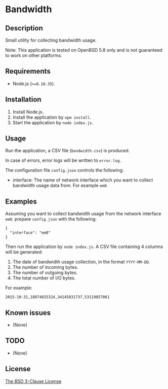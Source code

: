 # Bandwidth #

## Description ##

Small utility for collecting bandwidth usage.

Note: This application is tested on OpenBSD 5.8 only and is not guaranteed to work on other platforms.

## Requirements ##

* Node.js (`>=0.10.35`).

## Installation ##

1. Install Node.js.
2. Install the application by `npm install`.
3. Start the application by `node index.js`.

## Usage ##

Run the application, a CSV file (`bandwidth.csv`) is produced.

In case of errors, error logs will be written to `error.log`.

The configuration file `config.json` controls the following:

* interface: The name of network interface which you want to collect bandwidth usage data from. For example `em0`.

## Examples ##

Assuming you want to collect bandwidth usage from the network interface `em0`. prepare `config.json` with the following:

```
{
  "interface": "em0"
}
```

Then run the application by `node index.js`. A CSV file containing 4 columns will be generated:
1. The date of bandwidth usage collection, in the format `YYYY-MM-DD`.
2. The number of incoming bytes.
3. The number of outgoing bytes.
4. The total number of I/O bytes.

For example:

```
2015-10-31,18974025324,34145831737,53119857061
```

## Known issues ##

* (None)

## TODO ##

* (None)

## License ##

[The BSD 3-Clause License](http://opensource.org/licenses/BSD-3-Clause)
